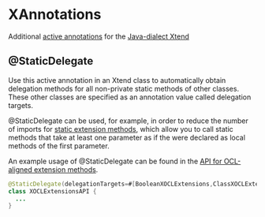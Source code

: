# XAnnotations
Additional [active annotations](https://eclipse.org/xtend/documentation/204_activeannotations.html) for the [Java-dialect Xtend](https://eclipse.org/xtend)

## @StaticDelegate
Use this active annotation in an Xtend class to automatically obtain delegation methods for all non-private static methods of other classes. These other classes are specified as an annotation value called delegation targets. 

@StaticDelegate can be used, for example, in order to reduce the number of imports for [static extension methods](https://eclipse.org/xtend/documentation/202_xtend_classes_members.html#extension-imports), which allow you to call static methods that take at least one parameter as if the were declared as local methods of the first parameter.

An example usage of @StaticDelegate can be found in the [API for OCL-aligned extension methods](https://github.com/kit-sdq/XOCL/blob/master/bundles/edu.kit.ipd.sdq.xocl.extensions/src/edu/kit/ipd/sdq/xocl/extensions/XOCLExtensionsAPI.xtend).

```java
@StaticDelegate(delegationTargets=#[BooleanXOCLExtensions,ClassXOCLExtensions,...])
class XOCLExtensionsAPI {
  ...
}
```
